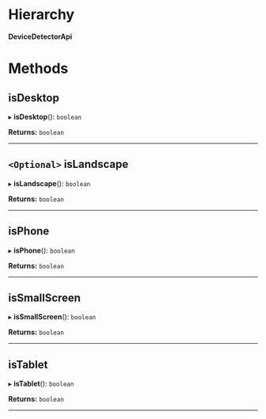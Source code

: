 

# Hierarchy

**DeviceDetectorApi**

# Methods

<a id="isdesktop"></a>

##  isDesktop

▸ **isDesktop**(): `boolean`

**Returns:** `boolean`

___
<a id="islandscape"></a>

## `<Optional>` isLandscape

▸ **isLandscape**(): `boolean`

**Returns:** `boolean`

___
<a id="isphone"></a>

##  isPhone

▸ **isPhone**(): `boolean`

**Returns:** `boolean`

___
<a id="issmallscreen"></a>

##  isSmallScreen

▸ **isSmallScreen**(): `boolean`

**Returns:** `boolean`

___
<a id="istablet"></a>

##  isTablet

▸ **isTablet**(): `boolean`

**Returns:** `boolean`

___

